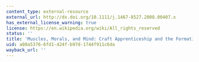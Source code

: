 ```yaml
---
content_type: external-resource
external_url: http://dx.doi.org/10.1111/j.1467-8527.2008.00407.x
has_external_license_warning: true
license: https://en.wikipedia.org/wiki/All_rights_reserved
status: ''
title: 'Muscles, Morals, and Mind: Craft Apprenticeship and the Formation of the Person'
uid: a08a5376-6fd1-424f-b97d-1744f911c6da
wayback_url: ''
---
```

